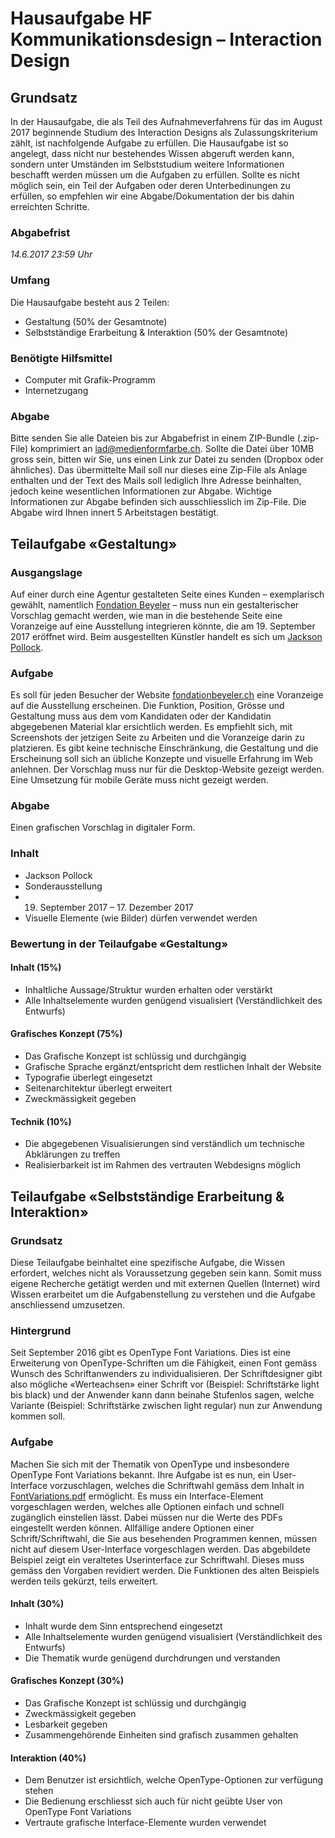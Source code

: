# Hausaufgabe HF Kommunikationsdesign – Interaction Design 


## Grundsatz
In der Hausaufgabe, die als Teil des Aufnahmeverfahrens für das im August 2017 beginnende Studium des Interaction Designs als Zulassungskriterium zählt, ist nachfolgende Aufgabe zu erfüllen.
Die Hausaufgabe ist so angelegt, dass nicht nur bestehendes Wissen abgeruft werden kann, sondern unter Umständen im Selbststudium weitere Informationen beschafft werden müssen um die Aufgaben zu erfüllen. 
Sollte es nicht möglich sein, ein Teil der Aufgaben oder deren Unterbedinungen zu erfüllen, so empfehlen wir eine Abgabe/Dokumentation der bis dahin erreichten Schritte. 

### Abgabefrist
*14.6.2017 23:59 Uhr* 

### Umfang
Die Hausaufgabe besteht aus 2 Teilen:

* Gestaltung (50% der Gesamtnote)
* Selbstständige Erarbeitung & Interaktion (50% der Gesamtnote)

### Benötigte Hilfsmittel
* Computer mit Grafik-Programm
* Internetzugang

### Abgabe
Bitte senden Sie alle Dateien bis zur Abgabefrist in einem ZIP-Bundle (.zip-File) komprimiert an iad@medienformfarbe.ch. Sollte die Datei über 10MB gross sein, bitten wir Sie, uns einen Link zur Datei zu senden (Dropbox oder ähnliches). Das übermittelte Mail soll nur dieses eine Zip-File als Anlage enthalten und der Text des Mails soll lediglich Ihre Adresse beinhalten, jedoch keine wesentlichen Informationen zur Abgabe. Wichtige Informationen zur Abgabe befinden sich ausschliesslich im Zip-File. Die Abgabe wird Ihnen innert 5 Arbeitstagen bestätigt. 


## Teilaufgabe «Gestaltung»

### Ausgangslage
Auf einer durch eine Agentur gestalteten Seite eines Kunden – exemplarisch gewählt, namentlich [Fondation Beyeler](https://www.fondationbeyeler.ch/) – muss nun ein gestalterischer Vorschlag gemacht werden, wie man in die bestehende Seite eine Voranzeige auf eine Ausstellung integrieren könnte, die am 19. September 2017 eröffnet wird. Beim ausgestellten Künstler handelt es sich um [Jackson Pollock](https://de.wikipedia.org/wiki/Jackson_Pollock).

### Aufgabe
Es soll für jeden Besucher der Website [fondationbeyeler.ch](https://www.fondationbeyeler.ch/) eine Voranzeige auf die Ausstellung erscheinen. Die Funktion, Position, Grösse und Gestaltung muss aus dem vom Kandidaten oder der Kandidatin abgegebenen Material klar ersichtlich werden. Es empfiehlt sich, mit Screenshots der jetzigen Seite zu Arbeiten und die Voranzeige darin zu platzieren. Es gibt keine technische Einschränkung, die Gestaltung und die Erscheinung soll sich an übliche Konzepte und visuelle Erfahrung im Web anlehnen. Der Vorschlag muss nur für die Desktop-Website gezeigt werden. Eine Umsetzung für mobile Geräte muss nicht gezeigt werden. 

### Abgabe
Einen grafischen Vorschlag in digitaler Form. 

### Inhalt
* Jackson Pollock
* Sonderausstellung
* 19. September 2017 – 17. Dezember 2017
* Visuelle Elemente (wie Bilder) dürfen verwendet werden

### Bewertung in der Teilaufgabe «Gestaltung»
#### Inhalt (15%)
* Inhaltliche Aussage/Struktur wurden erhalten oder verstärkt
* Alle Inhaltselemente wurden genügend visualisiert (Verständlichkeit des Entwurfs)

#### Grafisches Konzept (75%)
* Das Grafische Konzept ist schlüssig und durchgängig
* Grafische Sprache ergänzt/entspricht dem restlichen Inhalt der Website
* Typografie überlegt eingesetzt
* Seitenarchitektur überlegt erweitert
* Zweckmässigkeit gegeben

#### Technik (10%)
* Die abgegebenen Visualisierungen sind verständlich um technische Abklärungen zu treffen
* Realisierbarkeit ist im Rahmen des vertrauten Webdesigns möglich



## Teilaufgabe «Selbstständige Erarbeitung & Interaktion»

### Grundsatz
Diese Teilaufgabe beinhaltet eine spezifische Aufgabe, die Wissen erfordert, welches nicht als Voraussetzung gegeben sein kann. Somit muss eigene Recherche getätigt werden und mit externen Quellen (Internet) wird Wissen erarbeitet um die Aufgabenstellung zu verstehen und die Aufgabe anschliessend umzusetzen.

### Hintergrund
Seit September 2016 gibt es OpenType Font Variations. Dies ist eine Erweiterung von OpenType-Schriften um die Fähigkeit, einen Font gemäss Wunsch des Schriftanwenders zu individualisieren. Der Schriftdesigner gibt also mögliche «Werteachsen» einer Schrift vor (Beispiel: Schriftstärke light bis black) und der Anwender kann dann beinahe Stufenlos sagen, welche Variante (Beispiel: Schriftstärke zwischen light regular) nun zur Anwendung kommen soll.

### Aufgabe
Machen Sie sich mit der Thematik von OpenType und insbesondere OpenType Font Variations bekannt. 
Ihre Aufgabe ist es nun, ein User-Interface vorzuschlagen, welches die Schriftwahl gemäss dem Inhalt in [FontVariations.pdf](https://github.com/logrinto/IAD2017/blob/newRevision/FontVariations.pdf) ermöglicht. 
Es muss ein Interface-Element vorgeschlagen werden, welches alle Optionen einfach und schnell zugänglich einstellen lässt. Dabei müssen nur die Werte des PDFs eingestellt werden können. Allfällige andere Optionen einer Schrift/Schriftwahl, die Sie aus besehenden Programmen kennen, müssen nicht auf diesem User-Interface vorgeschlagen werden. 
Das abgebildete Beispiel zeigt ein veraltetes Userinterface zur Schriftwahl. Dieses muss gemäss den Vorgaben revidiert werden. Die Funktionen des alten Beispiels werden teils gekürzt, teils erweitert. 


#### Inhalt (30%)
* Inhalt wurde dem Sinn entsprechend eingesetzt
* Alle Inhaltselemente wurden genügend visualisiert (Verständlichkeit des Entwurfs)
* Die Thematik wurde genügend durchdrungen und verstanden

#### Grafisches Konzept (30%)
* Das Grafische Konzept ist schlüssig und durchgängig
* Zweckmässigkeit gegeben
* Lesbarkeit gegeben
* Zusammengehörende Einheiten sind grafisch zusammen gehalten

#### Interaktion (40%)
* Dem Benutzer ist ersichtlich, welche OpenType-Optionen zur verfügung stehen
* Die Bedienung erschliesst sich auch für nicht geübte User von OpenType Font Variations
* Vertraute grafische Interface-Elemente wurden verwendet


